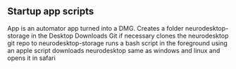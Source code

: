 ## Startup app scripts
App is an automator app turned into a DMG. 
Creates a folder neurodesktop-storage in the Desktop
Downloads Git if necessary
clones the neurodesktop git repo to neurodesktop-storage
runs a bash script in the foreground using an apple script
downloads neurodesktop same as windows and linux and opens it in safari
